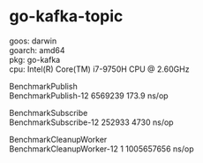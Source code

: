 # go-kafka-topic

goos: darwin  
goarch: amd64  
pkg: go-kafka  
cpu: Intel(R) Core(TM) i7-9750H CPU @ 2.60GHz  

BenchmarkPublish  
BenchmarkPublish-12          	 6569239	       173.9 ns/op  

BenchmarkSubscribe  
BenchmarkSubscribe-12        	  252933	      4730 ns/op  

BenchmarkCleanupWorker  
BenchmarkCleanupWorker-12    	       1	1005657656 ns/op  